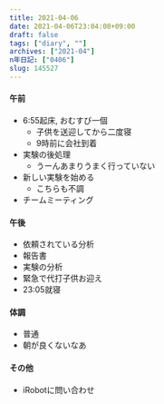 ```yaml
---
title: 2021-04-06
date: 2021-04-06T23:04:08+09:00
draft: false
tags: ["diary", ""]
archives: ["2021-04"]
n年日記: ["0406"]
slug: 145527
---
```

#### 午前
- 6:55起床, おむすび一個
  - 子供を送迎してから二度寝
  - 9時前に会社到着
- 実験の後処理
  - うーんあまりうまく行っていない
- 新しい実験を始める
  - こちらも不調
- チームミーティング
#### 午後
- 依頼されている分析
- 報告書
- 実験の分析
- 緊急で代打子供お迎え
- 23:05就寝
#### 体調
- 普通
- 朝が良くないなあ
#### その他
- iRobotに問い合わせ